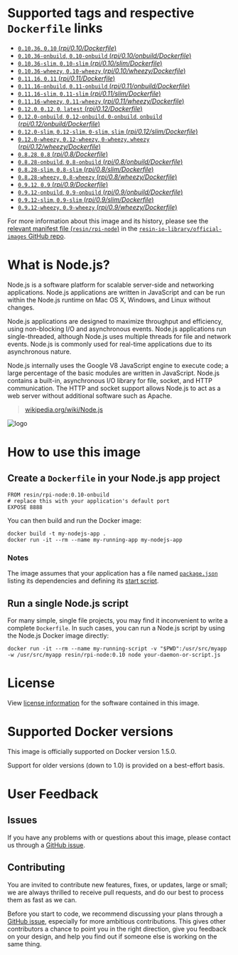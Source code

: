 # Supported tags and respective `Dockerfile` links

-	[`0.10.36`, `0.10` (*rpi/0.10/Dockerfile*)](https://github.com/resin-io-library/docker-node/blob/819218862ae0765d41a31b873e928a0b2cd10fba/rpi/0.10/Dockerfile)
-	[`0.10.36-onbuild`, `0.10-onbuild` (*rpi/0.10/onbuild/Dockerfile*)](https://github.com/resin-io-library/docker-node/blob/819218862ae0765d41a31b873e928a0b2cd10fba/rpi/0.10/onbuild/Dockerfile)
-	[`0.10.36-slim`, `0.10-slim` (*rpi/0.10/slim/Dockerfile*)](https://github.com/resin-io-library/docker-node/blob/819218862ae0765d41a31b873e928a0b2cd10fba/rpi/0.10/slim/Dockerfile)
-	[`0.10.36-wheezy`, `0.10-wheezy` (*rpi/0.10/wheezy/Dockerfile*)](https://github.com/resin-io-library/docker-node/blob/819218862ae0765d41a31b873e928a0b2cd10fba/rpi/0.10/wheezy/Dockerfile)
-	[`0.11.16`, `0.11` (*rpi/0.11/Dockerfile*)](https://github.com/resin-io-library/docker-node/blob/819218862ae0765d41a31b873e928a0b2cd10fba/rpi/0.11/Dockerfile)
-	[`0.11.16-onbuild`, `0.11-onbuild` (*rpi/0.11/onbuild/Dockerfile*)](https://github.com/resin-io-library/docker-node/blob/819218862ae0765d41a31b873e928a0b2cd10fba/rpi/0.11/onbuild/Dockerfile)
-	[`0.11.16-slim`, `0.11-slim` (*rpi/0.11/slim/Dockerfile*)](https://github.com/resin-io-library/docker-node/blob/819218862ae0765d41a31b873e928a0b2cd10fba/rpi/0.11/slim/Dockerfile)
-	[`0.11.16-wheezy`, `0.11-wheezy` (*rpi/0.11/wheezy/Dockerfile*)](https://github.com/resin-io-library/docker-node/blob/819218862ae0765d41a31b873e928a0b2cd10fba/rpi/0.11/wheezy/Dockerfile)
-	[`0.12.0`, `0.12`, `0`, `latest` (*rpi/0.12/Dockerfile*)](https://github.com/resin-io-library/docker-node/blob/819218862ae0765d41a31b873e928a0b2cd10fba/rpi/0.12/Dockerfile)
-	[`0.12.0-onbuild`, `0.12-onbuild`, `0-onbuild`, `onbuild` (*rpi/0.12/onbuild/Dockerfile*)](https://github.com/resin-io-library/docker-node/blob/819218862ae0765d41a31b873e928a0b2cd10fba/rpi/0.12/onbuild/Dockerfile)
-	[`0.12.0-slim`, `0.12-slim`, `0-slim`, `slim` (*rpi/0.12/slim/Dockerfile*)](https://github.com/resin-io-library/docker-node/blob/819218862ae0765d41a31b873e928a0b2cd10fba/rpi/0.12/slim/Dockerfile)
-	[`0.12.0-wheezy`, `0.12-wheezy`, `0-wheezy`, `wheezy` (*rpi/0.12/wheezy/Dockerfile*)](https://github.com/resin-io-library/docker-node/blob/819218862ae0765d41a31b873e928a0b2cd10fba/rpi/0.12/wheezy/Dockerfile)
-	[`0.8.28`, `0.8` (*rpi/0.8/Dockerfile*)](https://github.com/resin-io-library/docker-node/blob/819218862ae0765d41a31b873e928a0b2cd10fba/rpi/0.8/Dockerfile)
-	[`0.8.28-onbuild`, `0.8-onbuild` (*rpi/0.8/onbuild/Dockerfile*)](https://github.com/resin-io-library/docker-node/blob/819218862ae0765d41a31b873e928a0b2cd10fba/rpi/0.8/onbuild/Dockerfile)
-	[`0.8.28-slim`, `0.8-slim` (*rpi/0.8/slim/Dockerfile*)](https://github.com/resin-io-library/docker-node/blob/819218862ae0765d41a31b873e928a0b2cd10fba/rpi/0.8/slim/Dockerfile)
-	[`0.8.28-wheezy`, `0.8-wheezy` (*rpi/0.8/wheezy/Dockerfile*)](https://github.com/resin-io-library/docker-node/blob/819218862ae0765d41a31b873e928a0b2cd10fba/rpi/0.8/wheezy/Dockerfile)
-	[`0.9.12`, `0.9` (*rpi/0.9/Dockerfile*)](https://github.com/resin-io-library/docker-node/blob/819218862ae0765d41a31b873e928a0b2cd10fba/rpi/0.9/Dockerfile)
-	[`0.9.12-onbuild`, `0.9-onbuild` (*rpi/0.9/onbuild/Dockerfile*)](https://github.com/resin-io-library/docker-node/blob/819218862ae0765d41a31b873e928a0b2cd10fba/rpi/0.9/onbuild/Dockerfile)
-	[`0.9.12-slim`, `0.9-slim` (*rpi/0.9/slim/Dockerfile*)](https://github.com/resin-io-library/docker-node/blob/819218862ae0765d41a31b873e928a0b2cd10fba/rpi/0.9/slim/Dockerfile)
-	[`0.9.12-wheezy`, `0.9-wheezy` (*rpi/0.9/wheezy/Dockerfile*)](https://github.com/resin-io-library/docker-node/blob/819218862ae0765d41a31b873e928a0b2cd10fba/rpi/0.9/wheezy/Dockerfile)

For more information about this image and its history, please see the [relevant manifest file (`resin/rpi-node`)](https://github.com/resin-io-library/official-images/blob/master/library/rpi-node) in the [`resin-io-library/official-images` GitHub repo](https://github.com/resin-io-library/official-images).

# What is Node.js?

Node.js is a software platform for scalable server-side and networking applications. Node.js applications are written in JavaScript and can be run within the Node.js runtime on Mac OS X, Windows, and Linux without changes.

Node.js applications are designed to maximize throughput and efficiency, using non-blocking I/O and asynchronous events. Node.js applications run single-threaded, although Node.js uses multiple threads for file and network events. Node.js is commonly used for real-time applications due to its asynchronous nature.

Node.js internally uses the Google V8 JavaScript engine to execute code; a large percentage of the basic modules are written in JavaScript. Node.js contains a built-in, asynchronous I/O library for file, socket, and HTTP communication. The HTTP and socket support allows Node.js to act as a web server without additional software such as Apache.

> [wikipedia.org/wiki/Node.js](https://en.wikipedia.org/wiki/Node.js)

![logo](https://raw.githubusercontent.com/resin-io-library/docs/master/rpi-node/logo.png)

# How to use this image

## Create a `Dockerfile` in your Node.js app project

	FROM resin/rpi-node:0.10-onbuild
	# replace this with your application's default port
	EXPOSE 8888

You can then build and run the Docker image:

	docker build -t my-nodejs-app .
	docker run -it --rm --name my-running-app my-nodejs-app

### Notes

The image assumes that your application has a file named [`package.json`](https://docs.npmjs.com/files/package.json) listing its dependencies and defining its [start script](https://docs.npmjs.com/misc/scripts#default-values).

## Run a single Node.js script

For many simple, single file projects, you may find it inconvenient to write a complete `Dockerfile`. In such cases, you can run a Node.js script by using the Node.js Docker image directly:

	docker run -it --rm --name my-running-script -v "$PWD":/usr/src/myapp -w /usr/src/myapp resin/rpi-node:0.10 node your-daemon-or-script.js

# License

View [license information](https://github.com/joyent/node/blob/master/LICENSE) for the software contained in this image.

# Supported Docker versions

This image is officially supported on Docker version 1.5.0.

Support for older versions (down to 1.0) is provided on a best-effort basis.

# User Feedback

## Issues

If you have any problems with or questions about this image, please contact us through a [GitHub issue](https://github.com/resin-io-library/docker-node/issues).

## Contributing

You are invited to contribute new features, fixes, or updates, large or small; we are always thrilled to receive pull requests, and do our best to process them as fast as we can.

Before you start to code, we recommend discussing your plans through a [GitHub issue](https://github.com/resin-io-library/docker-node/issues), especially for more ambitious contributions. This gives other contributors a chance to point you in the right direction, give you feedback on your design, and help you find out if someone else is working on the same thing.
